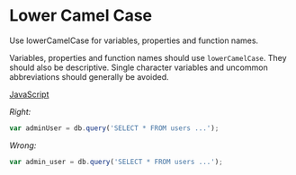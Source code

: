 # Lower Camel Case

Use lowerCamelCase for variables, properties and function names.

Variables, properties and function names should use `lowerCamelCase`. They
should also be descriptive. Single character variables and uncommon
abbreviations should generally be avoided.

[JavaScript](../js/lower-camel-case.js)

*Right:*

```js
var adminUser = db.query('SELECT * FROM users ...');
```

*Wrong:*

```js
var admin_user = db.query('SELECT * FROM users ...');
```
